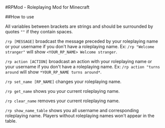 #RPMod - Roleplaying Mod for Minecraft

##How to use

All variables between brackets are strings and should be surrounded by quotes
`""` if they contain spaces.


`/rp [MESSAGE]` broadcast the message preceded by your roleplaying name or
your username if you don't have a roleplaying name.
Ex: `/rp "Welcome stranger"` will show `<YOUR_RP_NAME> Welcome stranger`.


`/rp action [ACTION]` broadcast an action with your roleplaying name or
your username if you don't have a roleplaying name.
Ex: `/rp action "turns around` will show `*YOUR_RP_NAME turns around*`.


`/rp set_name [RP_NAME]` changes your roleplaying name.


`/rp get_name` shows you your current roleplaying name.


`/rp clear_name` removes your current roleplaying name.


`/rp show_name_table` shows you all username and corresponding
roleplaying name. Players without roleplaying names won't appear 
in the table.